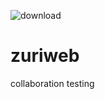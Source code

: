 ![download](https://user-images.githubusercontent.com/62846888/129917534-f88f234b-a2cb-4ac3-995a-906d8c2c8379.png)
# zuriweb
collaboration testing
